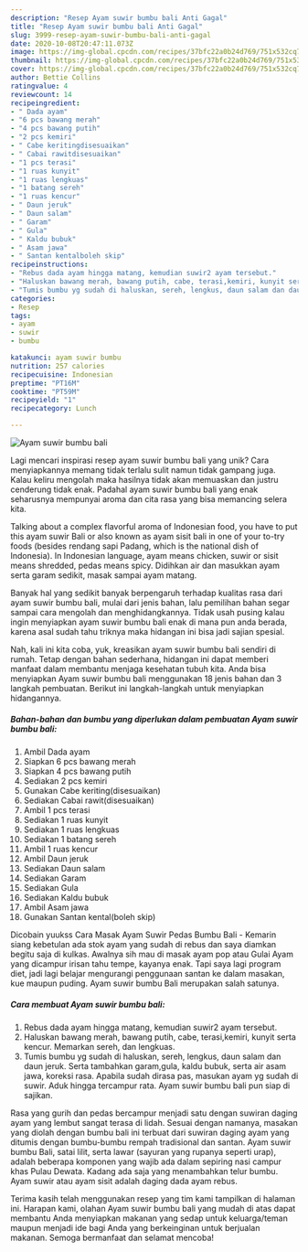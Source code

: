 ```yaml
---
description: "Resep Ayam suwir bumbu bali Anti Gagal"
title: "Resep Ayam suwir bumbu bali Anti Gagal"
slug: 3999-resep-ayam-suwir-bumbu-bali-anti-gagal
date: 2020-10-08T20:47:11.073Z
image: https://img-global.cpcdn.com/recipes/37bfc22a0b24d769/751x532cq70/ayam-suwir-bumbu-bali-foto-resep-utama.jpg
thumbnail: https://img-global.cpcdn.com/recipes/37bfc22a0b24d769/751x532cq70/ayam-suwir-bumbu-bali-foto-resep-utama.jpg
cover: https://img-global.cpcdn.com/recipes/37bfc22a0b24d769/751x532cq70/ayam-suwir-bumbu-bali-foto-resep-utama.jpg
author: Bettie Collins
ratingvalue: 4
reviewcount: 14
recipeingredient:
- " Dada ayam"
- "6 pcs bawang merah"
- "4 pcs bawang putih"
- "2 pcs kemiri"
- " Cabe keritingdisesuaikan"
- " Cabai rawitdisesuaikan"
- "1 pcs terasi"
- "1 ruas kunyit"
- "1 ruas lengkuas"
- "1 batang sereh"
- "1 ruas kencur"
- " Daun jeruk"
- " Daun salam"
- " Garam"
- " Gula"
- " Kaldu bubuk"
- " Asam jawa"
- " Santan kentalboleh skip"
recipeinstructions:
- "Rebus dada ayam hingga matang, kemudian suwir2 ayam tersebut."
- "Haluskan bawang merah, bawang putih, cabe, terasi,kemiri, kunyit serta kencur. Memarkan sereh, dan lengkuas."
- "Tumis bumbu yg sudah di haluskan, sereh, lengkus, daun salam dan daun jeruk. Serta tambahkan garam,gula, kaldu bubuk, serta air asam jawa, koreksi rasa. Apabila sudah dirasa pas, masukan ayam yg sudah di suwir. Aduk hingga tercampur rata. Ayam suwir bumbu bali pun siap di sajikan."
categories:
- Resep
tags:
- ayam
- suwir
- bumbu

katakunci: ayam suwir bumbu 
nutrition: 257 calories
recipecuisine: Indonesian
preptime: "PT16M"
cooktime: "PT59M"
recipeyield: "1"
recipecategory: Lunch

---
```



![Ayam suwir bumbu bali](https://img-global.cpcdn.com/recipes/37bfc22a0b24d769/751x532cq70/ayam-suwir-bumbu-bali-foto-resep-utama.jpg)

Lagi mencari inspirasi resep ayam suwir bumbu bali yang unik? Cara menyiapkannya memang tidak terlalu sulit namun tidak gampang juga. Kalau keliru mengolah maka hasilnya tidak akan memuaskan dan justru cenderung tidak enak. Padahal ayam suwir bumbu bali yang enak seharusnya mempunyai aroma dan cita rasa yang bisa memancing selera kita.

Talking about a complex flavorful aroma of Indonesian food, you have to put this ayam suwir Bali or also known as ayam sisit bali in one of your to-try foods (besides rendang sapi Padang, which is the national dish of Indonesia). In Indonesian language, ayam means chicken, suwir or sisit means shredded, pedas means spicy. Didihkan air dan masukkan ayam serta garam sedikit, masak sampai ayam matang.

Banyak hal yang sedikit banyak berpengaruh terhadap kualitas rasa dari ayam suwir bumbu bali, mulai dari jenis bahan, lalu pemilihan bahan segar sampai cara mengolah dan menghidangkannya. Tidak usah pusing kalau ingin menyiapkan ayam suwir bumbu bali enak di mana pun anda berada, karena asal sudah tahu triknya maka hidangan ini bisa jadi sajian spesial.


Nah, kali ini kita coba, yuk, kreasikan ayam suwir bumbu bali sendiri di rumah. Tetap dengan bahan sederhana, hidangan ini dapat memberi manfaat dalam membantu menjaga kesehatan tubuh kita. Anda bisa menyiapkan Ayam suwir bumbu bali menggunakan 18 jenis bahan dan 3 langkah pembuatan. Berikut ini langkah-langkah untuk menyiapkan hidangannya.

<!--inarticleads1-->

##### Bahan-bahan dan bumbu yang diperlukan dalam pembuatan Ayam suwir bumbu bali:

1. Ambil  Dada ayam
1. Siapkan 6 pcs bawang merah
1. Siapkan 4 pcs bawang putih
1. Sediakan 2 pcs kemiri
1. Gunakan  Cabe keriting(disesuaikan)
1. Sediakan  Cabai rawit(disesuaikan)
1. Ambil 1 pcs terasi
1. Sediakan 1 ruas kunyit
1. Sediakan 1 ruas lengkuas
1. Sediakan 1 batang sereh
1. Ambil 1 ruas kencur
1. Ambil  Daun jeruk
1. Sediakan  Daun salam
1. Sediakan  Garam
1. Sediakan  Gula
1. Sediakan  Kaldu bubuk
1. Ambil  Asam jawa
1. Gunakan  Santan kental(boleh skip)


Dicobain yuukss Cara Masak Ayam Suwir Pedas Bumbu Bali - Kemarin siang kebetulan ada stok ayam yang sudah di rebus dan saya diamkan begitu saja di kulkas. Awalnya sih mau di masak ayam pop atau Gulai Ayam yang dicampur irisan tahu tempe, kayanya enak. Tapi saya lagi program diet, jadi lagi belajar mengurangi penggunaan santan ke dalam masakan, kue maupun puding. Ayam suwir bumbu Bali merupakan salah satunya. 

<!--inarticleads2-->

##### Cara membuat Ayam suwir bumbu bali:

1. Rebus dada ayam hingga matang, kemudian suwir2 ayam tersebut.
1. Haluskan bawang merah, bawang putih, cabe, terasi,kemiri, kunyit serta kencur. Memarkan sereh, dan lengkuas.
1. Tumis bumbu yg sudah di haluskan, sereh, lengkus, daun salam dan daun jeruk. Serta tambahkan garam,gula, kaldu bubuk, serta air asam jawa, koreksi rasa. Apabila sudah dirasa pas, masukan ayam yg sudah di suwir. Aduk hingga tercampur rata. Ayam suwir bumbu bali pun siap di sajikan.


Rasa yang gurih dan pedas bercampur menjadi satu dengan suwiran daging ayam yang lembut sangat terasa di lidah. Sesuai dengan namanya, masakan yang diolah dengan bumbu bali ini terbuat dari suwiran daging ayam yang ditumis dengan bumbu-bumbu rempah tradisional dan santan. Ayam suwir bumbu Bali, satai lilit, serta lawar (sayuran yang rupanya seperti urap), adalah beberapa komponen yang wajib ada dalam sepiring nasi campur khas Pulau Dewata. Kadang ada saja yang menambahkan telur bumbu. Ayam suwir atau ayam sisit adalah daging dada ayam rebus. 

Terima kasih telah menggunakan resep yang tim kami tampilkan di halaman ini. Harapan kami, olahan Ayam suwir bumbu bali yang mudah di atas dapat membantu Anda menyiapkan makanan yang sedap untuk keluarga/teman maupun menjadi ide bagi Anda yang berkeinginan untuk berjualan makanan. Semoga bermanfaat dan selamat mencoba!
